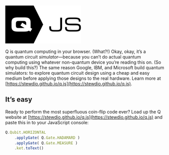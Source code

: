 

![Q.js](./Assets/q-mark.svg)  

Q is quantum computing in your browser.
(What?!)
Okay, okay, it’s a quantum circuit <em>simulator</em>—because you can’t do actual quantum computing using whatever non-quantum device you’re reading this on.
(So why build this?)
The same reason Google, IBM, and Microsoft build quantum simulators:
to explore quantum circuit design using a cheap and easy medium before applying those designs to the real hardware.
Learn more at [https://stewdio.github.io/q.js](https://stewdio.github.io/q.js).


It’s easy
------------------------------------------------------------------------------
Ready to perform the most superfluous coin-flip code ever? Load up the Q website at
[https://stewdio.github.io/q.js](https://stewdio.github.io/q.js)
and paste this in to your JavaScript console:
```javascript
Q.Qubit.HORIZONTAL
	.applyGate( Q.Gate.HADAMARD )
	.applyGate( Q.Gate.MEASURE )
	.ket.toText()
```  



